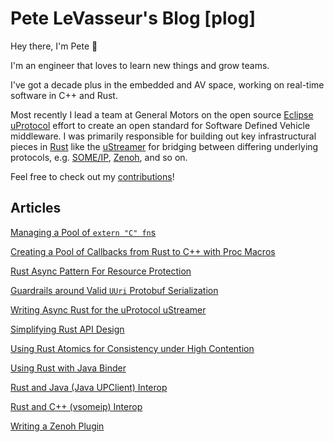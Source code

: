# Pete LeVasseur's Blog [plog]

Hey there, I'm Pete 👋

I'm an engineer that loves to learn new things and grow teams.

I've got a decade plus in the embedded and AV space, working on real-time software in C++ and Rust.

Most recently I lead a team at General Motors on the open source [Eclipse uProtocol](https://github.com/eclipse-uprotocol) effort to create an open standard for Software Defined Vehicle middleware. I was primarily responsible for building out key infrastructural pieces in [Rust](https://www.rust-lang.org/) like the [uStreamer](https://github.com/PLeVasseur/up-streamer-rust) for bridging between differing underlying protocols, e.g. [SOME/IP](https://github.com/eclipse-uprotocol/up-transport-vsomeip-rust), [Zenoh](https://github.com/eclipse-uprotocol/up-transport-zenoh-rust), and so on.

Feel free to check out my [contributions](https://github.com/PLeVasseur)!

## Articles

[Managing a Pool of `extern "C" fn`s](articles/017-manage-extern-c-fn-pool.md)

[Creating a Pool of Callbacks from Rust to C++ with Proc Macros](articles/016-rust-cpp-proc-macro.md)

[Rust Async Pattern For Resource Protection](articles/015-rust-async-resource-protection.md)

[Guardrails around Valid `UUri` Protobuf Serialization](articles/014-rust-protobuf-api-guardrails.md)

[Writing Async Rust for the uProtocol uStreamer](articles/010-writing-async-rust.md)

[Simplifying Rust API Design](articles/013-rust-simplify-api-design.md)

[Using Rust Atomics for Consistency under High Contention](articles/012-rust-atomics-generate-uuids.md)

[Using Rust with Java Binder](articles/011-rust-android-binder-aosp.md)

[Rust and Java (Java UPClient) Interop](articles/003-interop-java-rust.md)

[Rust and C++ (vsomeip) Interop](articles/002-interop-cpp-rust.md)

[Writing a Zenoh Plugin](articles/004-writing-zenoh-plugin.md)

